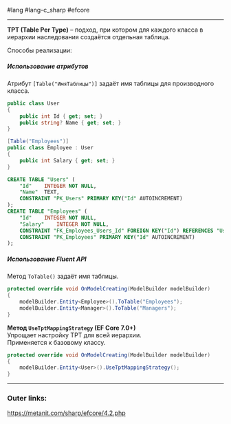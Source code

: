 #lang #lang-c_sharp #efcore 

---
**TPT (Table Per Type)** – подход, при котором для каждого класса в иерархии наследования создаётся отдельная таблица.  

Способы реализации:  

##### **Использование атрибутов**  
Атрибут `[Table("ИмяТаблицы")]` задаёт имя таблицы для производного класса.  

```csharp  
public class User
{
    public int Id { get; set; }
    public string? Name { get; set; }
}

[Table("Employees")]  
public class Employee : User  
{  
    public int Salary { get; set; }  
}  
```  

```sql
CREATE TABLE "Users" (
    "Id"    INTEGER NOT NULL,
    "Name"  TEXT,
    CONSTRAINT "PK_Users" PRIMARY KEY("Id" AUTOINCREMENT)
);
CREATE TABLE "Employees" (
    "Id"    INTEGER NOT NULL,
    "Salary"    INTEGER NOT NULL,
    CONSTRAINT "FK_Employees_Users_Id" FOREIGN KEY("Id") REFERENCES "Users"("Id") ON DELETE CASCADE,
    CONSTRAINT "PK_Employees" PRIMARY KEY("Id" AUTOINCREMENT)
);
```

##### **Использование Fluent API**  
Метод `ToTable()` задаёт имя таблицы.  

```csharp  
protected override void OnModelCreating(ModelBuilder modelBuilder)  
{  
    modelBuilder.Entity<Employee>().ToTable("Employees");  
    modelBuilder.Entity<Manager>().ToTable("Managers");  
}  
```  

**Метод `UseTptMappingStrategy` (EF Core 7.0+)**  
Упрощает настройку TPT для всей иерархии.  
Применяется к базовому классу.  

```csharp  
protected override void OnModelCreating(ModelBuilder modelBuilder)  
{  
    modelBuilder.Entity<User>().UseTptMappingStrategy();  
}  
```  

---
### Outer links:
https://metanit.com/sharp/efcore/4.2.php